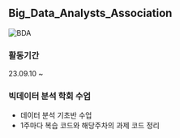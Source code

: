 ## Big_Data_Analysts_Association
![BDA](https://github.com/MinwooPyeon/Big_Data_Analysts_Association/assets/153968515/90be1a57-7b23-4a50-a9bc-5ec05613e7fb)

### 활동기간
23.09.10 ~

### 빅데이터 분석 학회 수업
- 데이터 분석 기초반 수업
- 1주마다 복습 코드와 해당주차의 과제 코드 정리
